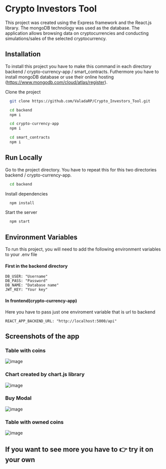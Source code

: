 
# Crypto Investors Tool
This project was created using the Express framework and the React.js library. The mongoDB technology was used as the database. The application allows browsing data on cryptocurrencies and conducting simulations/sales of the selected cryptocurrency.




## Installation

To install this project you have to make this command in each directory backend / crypto-currency-app / smart_contracts. Futhermore you have to install mongoDB database or use their online hosting (https://www.mongodb.com/cloud/atlas/register).

Clone the project

```bash
  git clone https://github.com/ValadaRP/Crypto_Investors_Tool.git
```

```bash
  cd backend
  npm i
```
```bash
  cd crypto-currency-app
  npm i
```
```bash
  cd smart_contracts
  npm i
```

    
## Run Locally

Go to the project directory. You have to repeat this for this two directories backend / crypto-currency-app.

```bash
  cd backend
```

Install dependencies

```bash
  npm install
```

Start the server

```bash
  npm start
```


## Environment Variables

To run this project, you will need to add the following environment variables to your .env file

#### First in the backend directory

`DB_USER: "Username"`  
`DB_PASS: "Password"`  
`DB_NAME: "Database name"`  
`JWT_KEY: "Your key"`  

#### In frontend(crypto-currency-app)
Here you have to pass just one enviroment variable that is url to backend  

`REACT_APP_BACKEND_URL: "http://localhost:5000/api"`

## Screenshots of the app

### Table with coins
![image](https://user-images.githubusercontent.com/79703007/222826583-597b1edc-c5fd-49cf-85f1-bc4f399c679a.png)
### Chart created by chart.js library
![image](https://user-images.githubusercontent.com/79703007/222826720-b2a75881-83ef-4a9e-8c7e-257632be773c.png)
### Buy Modal
![image](https://user-images.githubusercontent.com/79703007/222827054-ffecedeb-ca6b-47ac-a019-e11232bd4f91.png)
### Table with owned coins
![image](https://user-images.githubusercontent.com/79703007/222827137-d1ac2a90-8bde-4c43-8147-b4b0808e3c35.png)

## If you want to see more you have to 👉 try it on your own

